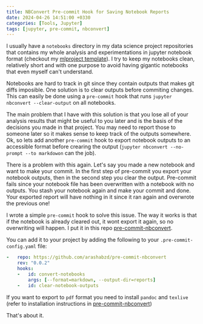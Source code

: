 ```yaml
---
title: NBConvert Pre-commit Hook for Saving Notebook Reports
date: 2024-04-26 14:51:00 +0330
categories: [Tools, Jupyter]
tags: [jupyter, pre-commit, nbconvert]
---
```


I usually have a `notebooks` directory in my data science project repositories that contains my whole analysis and experimentations in jupyter notebook format (checkout my [mlproject template](https://github.com/arashabzd/mlproject)). I try to keep my notebooks clean, relatively short and with one purpose to avoid having gigantic notebooks that even myself can't understand.

Notebooks are hard to track in git since they contain outputs that makes git diffs imposible. One solution is to clear outputs before commiting changes. This can easily be done using a `pre-commit` hook that runs `jupyter nbconvert --clear-output` on all notebooks.

The main problem that I have with this solution is that you lose all of your analysis results that might be useful to you later and is the basis of the decisions you made in that project. You may need to report those to someone later so it makes sense to keep track of the outputs somewhere. Ok, so lets add another `pre-commit` hook to export notebook outputs to an accessible format before crearing the output (`jupyter nbconvert --no-prompt --to markdowon` can the job).

There is a problem with this again. Let's say you made a new notebook and want to make your commit. In the first step of pre-commit you export your notebook outputs, then in the second step you clear the output. Pre-commit fails since your notebook file has been overwritten with a notebook with no outputs. You stash your notebook again and make your commit and done. Your exported report will have nothing in it since it ran again and overwrote the previous one!

I wrote a simple `pre-commit` hook to solve this issue. The way it works is that if the notebook is already cleared out, it wont export it again, so no overwriting will happen. I put it in this repo [pre-commit-nbconvert](https://github.com/arashabzd/pre-commit-nbconvert).

You can add it to your project by adding the following to your `.pre-commit-config.yaml` file:

```yaml
-   repo: https://github.com/arashabzd/pre-commit-nbconvert
    rev: "0.0.2"
    hooks:
    -   id: convert-notebooks
        args: [--format=markdown, --output-dir=reports]
    -   id: clear-notebook-outputs
```

If you want to export to `pdf` format you need to install `pandoc` and `texlive` (refer to installation instructions in [pre-commit-nbconvert](https://github.com/arashabzd/pre-commit-nbconvert))

That's about it.
